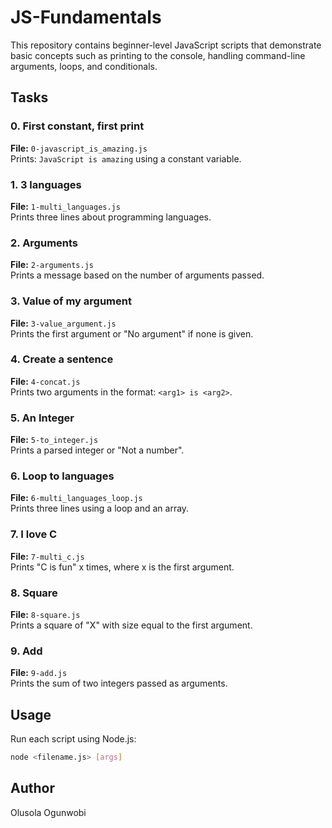 # JS-Fundamentals

This repository contains beginner-level JavaScript scripts that demonstrate basic concepts such as printing to the console, handling command-line arguments, loops, and conditionals.

## Tasks

### 0. First constant, first print
**File:** `0-javascript_is_amazing.js`  
Prints: `JavaScript is amazing` using a constant variable.

### 1. 3 languages
**File:** `1-multi_languages.js`  
Prints three lines about programming languages.

### 2. Arguments
**File:** `2-arguments.js`  
Prints a message based on the number of arguments passed.

### 3. Value of my argument
**File:** `3-value_argument.js`  
Prints the first argument or "No argument" if none is given.

### 4. Create a sentence
**File:** `4-concat.js`  
Prints two arguments in the format: `<arg1> is <arg2>`.

### 5. An Integer
**File:** `5-to_integer.js`  
Prints a parsed integer or "Not a number".

### 6. Loop to languages
**File:** `6-multi_languages_loop.js`  
Prints three lines using a loop and an array.

### 7. I love C
**File:** `7-multi_c.js`  
Prints "C is fun" x times, where x is the first argument.

### 8. Square
**File:** `8-square.js`  
Prints a square of "X" with size equal to the first argument.

### 9. Add
**File:** `9-add.js`  
Prints the sum of two integers passed as arguments.

## Usage
Run each script using Node.js:

```bash
node <filename.js> [args]
```

## Author
Olusola Ogunwobi
